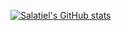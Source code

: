 [![Salatiel's GitHub stats](https://github-readme-stats.vercel.app/api?username=salatielosorno&count_private=true&show_icons=true&theme=dracula&include_all_commits=true)](https://github.com/anuraghazra/github-readme-stats)
<!--
**salatielosorno/salatielosorno** is a ✨ _special_ ✨ repository because its `README.md` (this file) appears on your GitHub profile.

Here are some ideas to get you started:

- 🔭 I’m currently working on ...
- 🌱 I’m currently learning ...
- 👯 I’m looking to collaborate on ...
- 🤔 I’m looking for help with ...
- 💬 Ask me about ...
- 📫 How to reach me: ...
- 😄 Pronouns: ...
- ⚡ Fun fact: ...
-->
